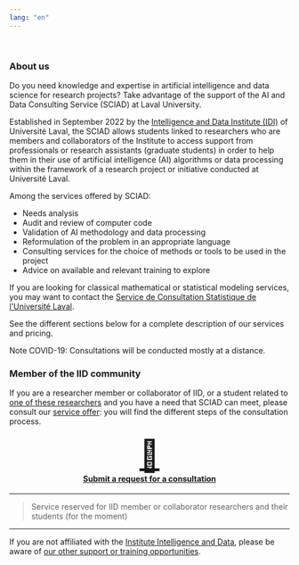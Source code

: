 ```yaml
---
lang: "en"
---
```


<br>

### About us

Do you need knowledge and expertise in artificial intelligence and data science for research projects? Take advantage of the support of the AI and Data Consulting Service (SCIAD) at Laval University. 

Established in September 2022 by the [Intelligence and Data Institute (IDI)](https://iid.ulaval.ca) of Université Laval, the SCIAD allows students linked to researchers who are members and collaborators of the Institute to access support from professionals or research assistants (graduate students) in order to help them in their use of artificial intelligence (AI) algorithms or data processing within the framework of a research project or initiative conducted at Université Laval. 

Among the services offered by SCIAD:
* Needs analysis
* Audit and review of computer code
* Validation of AI methodology and data processing
* Reformulation of the problem in an appropriate language 
* Consulting services for the choice of methods or tools to be used in the project
* Advice on available and relevant training to explore

If you are looking for classical mathematical or statistical modeling services, you may want to contact the [Service de Consultation Statistique de l'Université Laval](https://scs.mat.ulaval.ca/accueil/).

See the different sections below for a complete description of our services and pricing.

Note COVID-19: Consultations will be conducted mostly at a distance.

### Member of the IID community

If you are a researcher member or collaborator of IID, or a student related to [one of these researchers](https://iid.ulaval.ca/expertises/) and you have a need that SCIAD can meet, please consult our [service offer](./membre-iid.html): you will find the different steps of the consultation process.

<h4 style="text-align:center;">
    <a href="{{ '/pages/en/membre-iid.html' | relative_url }}"><div style="font-size: 55px;">📝</div>Submit a request for a consultation</a>
</h4>

---
> Service reserved for IID member or collaborator researchers and their students (for the moment)

---

If you are not affiliated with the [Institute Intelligence and Data](https://iid.ulaval.ca), please be aware of [our other support or training opportunities](./externe.md).
